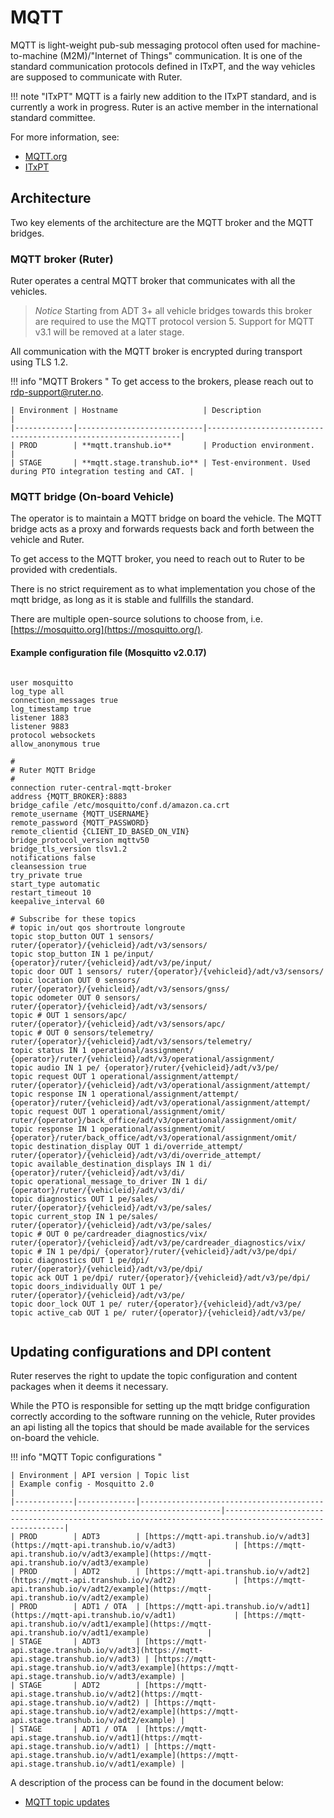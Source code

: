 # MQTT

MQTT is light-weight pub-sub messaging protocol often used for machine-to-machine (M2M)/"Internet of Things" communication. It is one of the standard communication protocols defined in ITxPT, and the way vehicles are supposed to communicate with Ruter.

!!! note "ITxPT"
    MQTT is a fairly new addition to the ITxPT standard, and is currently a work in progress. 
    Ruter is an active member in the international standard committee.

For more information, see: 
- [MQTT.org](https://mqtt.org)
- [ITxPT](https://itxpt.org)

## Architecture
Two key elements of the architecture are the MQTT broker and the MQTT bridges. 

### MQTT broker (Ruter)
Ruter operates a central MQTT broker that communicates with all the vehicles. 

> _Notice_  Starting from ADT 3+ all vehicle bridges towards this broker are required to use the MQTT protocol version 5. 
> Support for MQTT v3.1 will be removed at a later stage.

All communication with the MQTT broker is encrypted during transport using TLS 1.2. 

!!! info "MQTT Brokers "
    To get access to the brokers, please reach out to [rdp-support@ruter.no](mailto:rdp-support@ruter.no).

    | Environment | Hostname                   | Description                                                    |
    |-------------|----------------------------|----------------------------------------------------------------|
    | PROD        | **mqtt.transhub.io**       | Production environment.                                        |
    | STAGE       | **mqtt.stage.transhub.io** | Test-environment. Used during PTO integration testing and CAT. | 

### MQTT bridge (On-board Vehicle)

The operator is to maintain a MQTT bridge on board the vehicle. The MQTT bridge acts as a proxy and forwards requests back and forth between the vehicle and Ruter. 

To get access to the MQTT broker, you need to reach out to Ruter to be provided with credentials. 

There is no strict requirement as to what implementation you chose of the mqtt bridge, as long as it is stable and fullfills the standard. 

There are multiple open-source solutions to choose from, i.e. [https://mosquitto.org](https://mosquitto.org/).  

#### Example configuration file (Mosquitto v2.0.17)

```

user mosquitto
log_type all
connection_messages true
log_timestamp true
listener 1883
listener 9883
protocol websockets
allow_anonymous true

#
# Ruter MQTT Bridge
#
connection ruter-central-mqtt-broker
address {MQTT_BROKER}:8883
bridge_cafile /etc/mosquitto/conf.d/amazon.ca.crt
remote_username {MQTT_USERNAME}
remote_password {MQTT_PASSWORD}
remote_clientid {CLIENT_ID_BASED_ON_VIN}
bridge_protocol_version mqttv50
bridge_tls_version tlsv1.2
notifications false
cleansession true
try_private true
start_type automatic
restart_timeout 10
keepalive_interval 60

# Subscribe for these topics
# topic in/out qos shortroute longroute
topic stop_button OUT 1 sensors/ ruter/{operator}/{vehicleid}/adt/v3/sensors/
topic stop_button IN 1 pe/input/ {operator}/ruter/{vehicleid}/adt/v3/pe/input/
topic door OUT 1 sensors/ ruter/{operator}/{vehicleid}/adt/v3/sensors/
topic location OUT 0 sensors/ ruter/{operator}/{vehicleid}/adt/v3/sensors/gnss/
topic odometer OUT 0 sensors/ ruter/{operator}/{vehicleid}/adt/v3/sensors/
topic # OUT 1 sensors/apc/ ruter/{operator}/{vehicleid}/adt/v3/sensors/apc/
topic # OUT 0 sensors/telemetry/ ruter/{operator}/{vehicleid}/adt/v3/sensors/telemetry/
topic status IN 1 operational/assignment/ {operator}/ruter/{vehicleid}/adt/v3/operational/assignment/
topic audio IN 1 pe/ {operator}/ruter/{vehicleid}/adt/v3/pe/
topic request OUT 1 operational/assignment/attempt/ ruter/{operator}/{vehicleid}/adt/v3/operational/assignment/attempt/
topic response IN 1 operational/assignment/attempt/ {operator}/ruter/{vehicleid}/adt/v3/operational/assignment/attempt/
topic request OUT 1 operational/assignment/omit/ ruter/{operator}/back_office/adt/v3/operational/assignment/omit/
topic response IN 1 operational/assignment/omit/ {operator}/ruter/back_office/adt/v3/operational/assignment/omit/
topic destination_display OUT 1 di/override_attempt/ ruter/{operator}/{vehicleid}/adt/v3/di/override_attempt/
topic available_destination_displays IN 1 di/ {operator}/ruter/{vehicleid}/adt/v3/di/
topic operational_message_to_driver IN 1 di/ {operator}/ruter/{vehicleid}/adt/v3/di/
topic diagnostics OUT 1 pe/sales/ ruter/{operator}/{vehicleid}/adt/v3/pe/sales/
topic current_stop IN 1 pe/sales/ ruter/{operator}/{vehicleid}/adt/v3/pe/sales/
topic # OUT 0 pe/cardreader_diagnostics/vix/ ruter/{operator}/{vehicleid}/adt/v3/pe/cardreader_diagnostics/vix/
topic # IN 1 pe/dpi/ {operator}/ruter/{vehicleid}/adt/v3/pe/dpi/
topic diagnostics OUT 1 pe/dpi/ ruter/{operator}/{vehicleid}/adt/v3/pe/dpi/
topic ack OUT 1 pe/dpi/ ruter/{operator}/{vehicleid}/adt/v3/pe/dpi/
topic doors_individually OUT 1 pe/ ruter/{operator}/{vehicleid}/adt/v3/pe/
topic door_lock OUT 1 pe/ ruter/{operator}/{vehicleid}/adt/v3/pe/
topic active_cab OUT 1 pe/ ruter/{operator}/{vehicleid}/adt/v3/pe/


```

## Updating configurations and DPI content

Ruter reserves the right to update the topic configuration and content packages when it deems it necessary. 

While the PTO is responsible for setting up the mqtt bridge configuration correctly according to the software running on the vehicle, Ruter provides an api listing all the topics that should be made available for the services on-board the vehicle. 

!!! info "MQTT Topic configurations "
    
    | Environment | API version | Topic list                                                                             | Example config - Mosquitto 2.0                                                                         |
    |-------------|-------------|----------------------------------------------------------------------------------------|--------------------------------------------------------------------------------------------------------|
    | PROD        | ADT3        | [https://mqtt-api.transhub.io/v/adt3](https://mqtt-api.transhub.io/v/adt3)             | [https://mqtt-api.transhub.io/v/adt3/example](https://mqtt-api.transhub.io/v/adt3/example)             | 
    | PROD        | ADT2        | [https://mqtt-api.transhub.io/v/adt2](https://mqtt-api.transhub.io/v/adt2)             | [https://mqtt-api.transhub.io/v/adt2/example](https://mqtt-api.transhub.io/v/adt2/example)             |
    | PROD        | ADT1 / OTA  | [https://mqtt-api.transhub.io/v/adt1](https://mqtt-api.transhub.io/v/adt1)             | [https://mqtt-api.transhub.io/v/adt1/example](https://mqtt-api.transhub.io/v/adt1/example)             |
    | STAGE       | ADT3        | [https://mqtt-api.stage.transhub.io/v/adt3](https://mqtt-api.stage.transhub.io/v/adt3) | [https://mqtt-api.stage.transhub.io/v/adt3/example](https://mqtt-api.stage.transhub.io/v/adt3/example) | 
    | STAGE       | ADT2        | [https://mqtt-api.stage.transhub.io/v/adt2](https://mqtt-api.stage.transhub.io/v/adt2) | [https://mqtt-api.stage.transhub.io/v/adt2/example](https://mqtt-api.stage.transhub.io/v/adt2/example) |
    | STAGE       | ADT1 / OTA  | [https://mqtt-api.stage.transhub.io/v/adt1](https://mqtt-api.stage.transhub.io/v/adt1) | [https://mqtt-api.stage.transhub.io/v/adt1/example](https://mqtt-api.stage.transhub.io/v/adt1/example) |

A description of the process can be found in the document below: 
- [MQTT topic updates](https://ruterno.github.io/ota-schemas/mqtt-updates/index.html)

